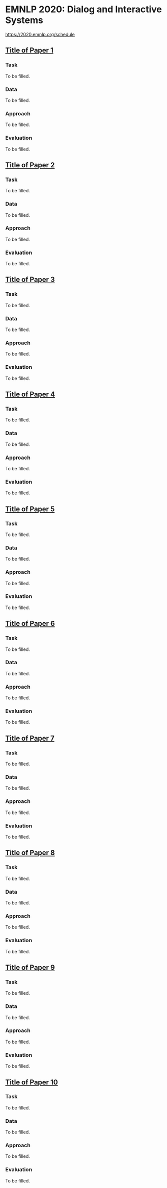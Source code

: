 # EMNLP 2020: Dialog and Interactive Systems

https://2020.emnlp.org/schedule


## [Title of Paper 1]()

### Task

To be filled.

### Data

To be filled.

### Approach

To be filled.

### Evaluation

To be filled.


## [Title of Paper 2]()

### Task

To be filled.

### Data

To be filled.

### Approach

To be filled.

### Evaluation

To be filled.


## [Title of Paper 3]()

### Task

To be filled.

### Data

To be filled.

### Approach

To be filled.

### Evaluation

To be filled.


## [Title of Paper 4]()

### Task

To be filled.

### Data

To be filled.

### Approach

To be filled.

### Evaluation

To be filled.


## [Title of Paper 5]()

### Task

To be filled.

### Data

To be filled.

### Approach

To be filled.

### Evaluation

To be filled.


## [Title of Paper 6]()

### Task

To be filled.

### Data

To be filled.

### Approach

To be filled.

### Evaluation

To be filled.


## [Title of Paper 7]()

### Task

To be filled.

### Data

To be filled.

### Approach

To be filled.

### Evaluation

To be filled.


## [Title of Paper 8]()

### Task

To be filled.

### Data

To be filled.

### Approach

To be filled.

### Evaluation

To be filled.


## [Title of Paper 9]()

### Task

To be filled.

### Data

To be filled.

### Approach

To be filled.

### Evaluation

To be filled.


## [Title of Paper 10]()

### Task

To be filled.

### Data

To be filled.

### Approach

To be filled.

### Evaluation

To be filled.


